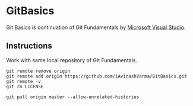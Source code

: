 # GitBasics

Git Basics is continuation of Git Fundamentals by [Microsoft Visual Studio](https://youtu.be/c3482qAzZLQ).

## Instructions

Work with same local repository of Git Fundamentals.

```console
git remote remove origin
git remote add origin https://github.com/iAvinashVarma/GitBasics.git
git remote -v
git rm LICENSE

git pull origin master --allow-unrelated-histories 
```
